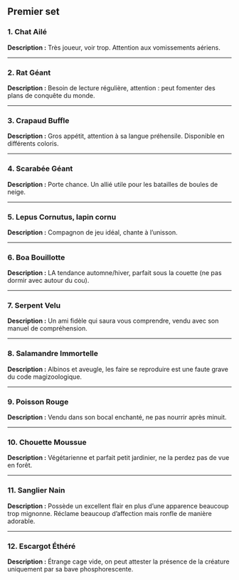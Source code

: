 ## Premier set
### 1. Chat Ailé 
**Description :** Très joueur, voir trop. Attention aux vomissements aériens.

---
### 2. Rat Géant
**Description :** Besoin de lecture régulière, attention : peut fomenter des plans de conquête du monde.

---
### 3. Crapaud Buffle
**Description :** Gros appétit, attention à sa langue préhensile. Disponible en différents coloris.

---
### 4. Scarabée Géant
**Description :** Porte chance. Un allié utile pour les batailles de boules de neige.

---
### 5. Lepus Cornutus, lapin cornu
**Description :** Compagnon de jeu idéal, chante à l’unisson.

---
### 6. Boa Bouillotte
**Description :**  LA tendance automne/hiver, parfait sous la couette (ne pas dormir avec autour du cou).

---
### 7. Serpent Velu
**Description :** Un ami fidèle qui saura vous comprendre, vendu avec son manuel de compréhension.

---
### 8. Salamandre Immortelle 
**Description :** Albinos et aveugle, les faire se reproduire est une faute grave du code magizoologique.

---
### 9. Poisson Rouge 
**Description :** Vendu dans son bocal enchanté, ne pas nourrir après minuit.

---
### 10. Chouette Moussue
**Description :** Végétarienne et parfait petit jardinier, ne la perdez pas de vue en forêt.

---
### 11. Sanglier Nain
**Description :** Possède un excellent flair en plus d’une apparence beaucoup trop mignonne. Réclame beaucoup d’affection mais ronfle de manière adorable.

---
### 12. Escargot Éthéré
**Description :** Étrange cage vide, on peut attester la présence de la créature uniquement par sa bave phosphorescente.


